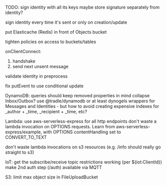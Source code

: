 TODO:
  sign identity with all its keys
  maybe store signature separately from identity?

  sign identity every time it's sent or only on creation/update

  put Elasticache (Redis) in front of Objects bucket

  tighten policies on access to buckets/tables
  
onClientConnect:
  1. handshake
  2. send next unsent message

validate identity in preprocess

fix putEvent to use conditional update 

DynamoDB:
  queries should keep removed properties in mind
  collapse Inbox/Outbox?
  use @tradle/dynamodb or at least dynogels wrappers for Messages and Identities
    - but how to avoid creating expensive indexes for _author + _time, _recipient + _time, etc?

Lambda:
  use aws-serverless-express for all http endpoints
  don't waste a lambda invocation on OPTIONS requests. Learn from aws-serverless-express/example, with OPTIONS contentHandling set to CONVERT_TO_TEXT

don't waste lambda invocations on s3 resources (e.g. /info should really go straight to s3)

IoT:
  get the subscribe/receive topic restrictions working (per ${iot:ClientId})
  make 2nd auth step (/auth) available via MQTT

S3:
  limit max object size in FileUploadBucket
